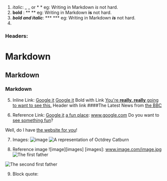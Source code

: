  1. _italic_: _ _ or * *
eg: Writing in Markdown *is* not hard.
2. **bold** : ** **
eg:  Writing in Markdown **is** not hard.
3. _**bold and italic**_: *** ***
eg: Writing in Markdown **_is_** not hard.
4. 
### Headers: # 
# Markdown
## Markdown 
### Markdown 

5. Inline Link: [Google it](www.google.com)
[Google it](www.google.com)
Bold with Link
[You're **really, really** going to want to see this.](www.dailykitten.com)
Header with link
####The Latest News from [the BBC](www.bbc.com/news)

6. Reference Link: [Google it][a fun place] [a fun place]: www.google.com
Do you want to [see something fun][a fun place]?

Well, do I have [the website for you][another fun place]!

[a fun place]: www.zombo.com

[another fun place]: www.stumbleupon.com

7. Images: ![image](www.image.com/image.jpg)
![A representation of Octdrey Catburn](http://octodex.github.com/images/octdrey-catburn.jpg)

8. Reference image ![image][images] [images]: www.image.com/image.jpg
![The first father][First Father]

![The second first father][Second Father]

[First Father]: http://octodex.github.com/images/founding-father.jpg

[Second Father]: http://octodex.github.com/images/foundingfather_v2.png

9. Block quote: 
 
